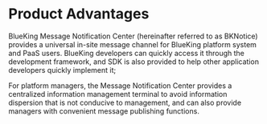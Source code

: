 # Product Advantages

BlueKing Message Notification Center (hereinafter referred to as BKNotice) provides a universal in-site message channel for BlueKing platform system and PaaS users. BlueKing developers can quickly access it through the development framework, and SDK is also provided to help other application developers quickly implement it;

For platform managers, the Message Notification Center provides a centralized information management terminal to avoid information dispersion that is not conducive to management, and can also provide managers with convenient message publishing functions.